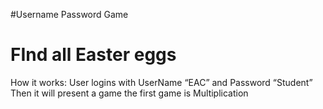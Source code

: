 #Username Password Game 
# FInd all Easter eggs
How it works: User logins with 
UserName “EAC” and
Password “Student”
Then it will present a game the first game is Multiplication
 